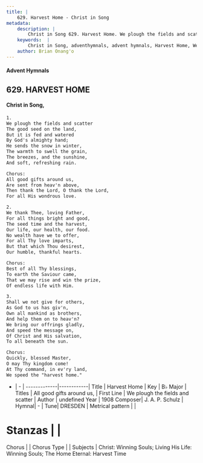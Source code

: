 ```yaml
---
title: |
    629. Harvest Home - Christ in Song
metadata:
    description: |
        Christ in Song 629. Harvest Home. We plough the fields and scatter The good seed on the land, But it is fed and watered By God's almighty hand; He sends the snow in winter, The warmth to swell the grain, The breezes, and the sunshine, And soft, refreshing rain. Chorus: All good gifts around us, Are sent from heav'n above, Then thank the Lord, O thank the Lord, For all His wondrous love.
    keywords:  |
        Christ in Song, adventhymnals, advent hymnals, Harvest Home, We plough the fields and scatter. All good gifts around us,
    author: Brian Onang'o
---
```


#### Advent Hymnals
## 629. HARVEST HOME
####  Christ in Song,

```txt
1.
We plough the fields and scatter
The good seed on the land,
But it is fed and watered
By God's almighty hand;
He sends the snow in winter,
The warmth to swell the grain,
The breezes, and the sunshine,
And soft, refreshing rain.

Chorus:
All good gifts around us,
Are sent from heav'n above,
Then thank the Lord, O thank the Lord,
For all His wondrous love.

2.
We thank Thee, loving Father,
For all things bright and good,
The seed time and the harvest,
Our life, our health, our food.
No wealth have we to offer,
For all Thy love imparts,
But that which Thou desirest,
Our humble, thankful hearts.

Chorus:  
Best of all Thy blessings,
To earth the Saviour came,
That we may rise and win the prize,
Of endless life with Him.

3.
Shall we not give for others,
As God to us has giv'n,
Own all mankind as brothers,
And help them on to heav'n?
We bring our offrings gladly,
And speed the message on,
Of Christ and His salvation,
To all beneath the sun.

Chorus:
Quickly, blessed Master, 
O may Thy kingdom come!
At Thy command, in ev'ry land,
We speed the "harvest home."


```

- |   -  |
-------------|------------|
Title | Harvest Home |
Key | B♭ Major |
Titles | All good gifts around us, |
First Line | We plough the fields and scatter |
Author | undefined
Year | 1908
Composer| J. A. P. Schulz |
Hymnal|  - |
Tune| DRESDEN |
Metrical pattern | |
# Stanzas |  |
Chorus |  |
Chorus Type |  |
Subjects | Christ: Winning Souls; Living His Life: Winning Souls; The Home Eternal: Harvest Time<span id='more_topics' style='display:none'>; Special Occasions: The Seasons; Special Selections: Choir or Quartet |
Texts | undefined |
Print Texts | 
Scripture Song |  |
    

